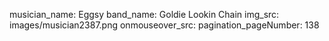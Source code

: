 musician_name: Eggsy
band_name: Goldie Lookin Chain
img_src: images/musician2387.png
onmouseover_src: 
pagination_pageNumber: 138